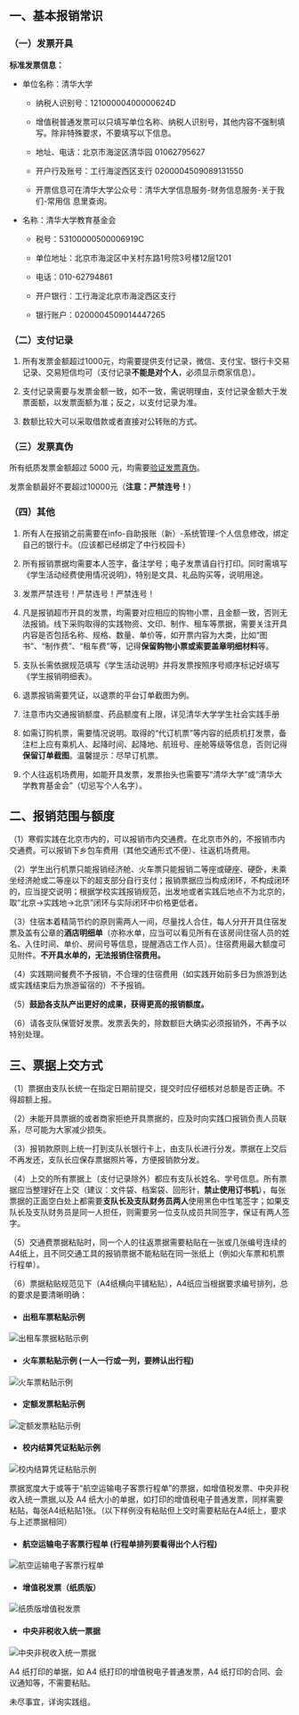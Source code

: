 ## **一、基本报销常识** 
### **（一）发票开具** 
**标准发票信息：**

- 单位名称：清华大学

    - 纳税人识别号：12100000400000624D

    - 增值税普通发票可以只填写单位名称、纳税人识别号，其他内容不强制填写。除非特殊要求，不要填写以下信息。

    - 地址、电话：北京市海淀区清华园 01062795627

    - 开户行及账号：工行海淀西区支行 0200004509089131550

    - 开票信息可在清华大学公众号：清华大学信息服务-财务信息服务-关于我们-常用信 息里查询。

- 名称：清华大学教育基金会

    - 税号：53100000500006919C

    - 单位地址：北京市海淀区中关村东路1号院3号楼12层1201

    - 电话：010-62794861

    - 开户银行：工行海淀北京市海淀西区支行

    - 银行账户：0200004509014447265


### **（二）支付记录**
1. 所有发票金额超过1000元，均需要提供支付记录，微信、支付宝、银行卡交易记录、交易短信均可（支付记录**不能是对个人**，必须显示商家信息）。 

2. 支付记录需要与发票金额一致，如不一致，需说明理由，支付记录金额大于发票面额，以发票面额为准；反之，以支付记录为准。 

3. 数额比较大可以采取借款或者直接对公转账的方式。

### **（三）发票真伪** 
所有纸质发票金额超过 5000 元，均需要[验证发票真伪](https://inv-veri.chinatax.gov.cn/)。 

发票金额最好不要超过10000元（**注意：严禁连号！**）

### **（四）其他**
1. 所有人在报销之前需要在info-自助报账（新）-系统管理-个人信息修改，绑定自己的银行卡。（应该都已经绑定了中行校园卡）

2. 所有报销票据均需要本人签字，备注学号；电子发票请自行打印。同时需填写《学生活动经费使用情况说明》，特别是文具、礼品购买等，说明用途。 

3. 发票严禁连号！严禁连号！严禁连号！ 

4. 凡是报销超市开具的发票，均需要对应相应的购物小票，且金额一致，否则无法报销。线下采购取得的实践物资、文印、制作、租车等票据，需要关注开具内容是否包括名称、规格、数量、单价等，如开票内容为大类，比如“图书”、“制作费”、“租车费”等，记得**保留购物小票或索要盖章明细材料**等。

5. 支队长需依据规范填写《学生活动说明》并将发票按照序号顺序标记好填写《学生报销明细表》。

6. 退票报销需要凭证，以退票的平台订单截图为例。

7. 注意市内交通报销额度、药品额度有上限，详见清华大学学生社会实践手册

8. 如需订购机票，需要情况说明。取得的“代订机票”等内容的纸质机打发票，备注栏上应有乘机人、起降时间、起降地、航班号、座舱等级等信息，否则记得**保留订单截图**。温馨提示：尽早订机票。

9. 个人往返机场费用，如能开具发票，发票抬头也需要写“清华大学”或“清华大学教育基金会”（切忌写个人名字）。

## **二、报销范围与额度**
（1）寒假实践在北京市内的，可以报销市内交通费。在北京市外的，不报销市内交通费。可以报销下乡包车费用（其他交通形式不便）、往返机场费用。

（2）学生出行机票只能报销经济舱、火车票只能报销二等座或硬座、硬卧，未乘坐经济舱或二等座以下的超支部分自行支付；报销票据应当构成闭环，不构成闭环的，应当提交说明；根据学校实践报销规范，出发地或者实践后地点不为北京的，取“北京->实践地->北京”闭环与实际闭环中价格更低者。

（3）住宿本着精简节约的原则需两人一间，尽量找人合住，每人分开开具住宿发票及盖有公章的**酒店明细单**（亦称水单，应当可以看见所有在该房间住宿人员的姓名、入住时间、单价、房间号等信息，提醒酒店工作人员）。住宿费用最大额度可见附件。**不开具水单的，无法报销住宿费用。**

（4）实践期间餐费不予报销，不合理的住宿费用（如实践开始前多日为旅游到达或实践结束后为旅游留宿的）不予报销。

（5）**鼓励各支队产出更好的成果，获得更高的报销额度。**

（6）请各支队保管好发票。发票丢失的，除数额巨大确实必须报销外，不再予以特别处理。
## **三、票据上交方式**
（1）票据由支队长统一在指定日期前提交，提交时应仔细核对总额是否正确。不得超额上报。

（2）未能开具票据的或者商家拒绝开具票据的，应及时向实践口报销负责人员联系，尽可能为大家减少损失。

（3）报销款原则上统一打到支队长银行卡上，由支队长进行分发。票据在上交后不再发还，支队长应保存票据照片等，方便报销款分发。

（4）上交的所有票据上（支付记录除外）都应有支队长姓名、学号信息。所有票据应当整理好在上交（建议：文件袋、档案袋、回形针，**禁止使用订书机**），每张票据的正面空白处上都需要**支队长及支队财务员两人**使用黑色中性笔签字；如果支队长及支队财务员是同一人担任，则需要另一位支队成员共同签字，保证有两人签字。

（5）交通费票据粘贴时，同一个人的往返票据需要粘贴在一张或几张编号连续的A4纸上，且不同交通工具的报销票据不能粘贴在同一张纸上（例如火车票和机票行程单）。

（6）票据粘贴规范见下（A4纸横向平铺粘贴），A4纸应当根据要求编号排列，总的要求是要清晰明确：

* #### 出租车票粘贴示例 
<!-- <img src="assets/taxi.png" alt="出租车票据粘贴示例" width=600 height=auto /> -->
![出租车票据粘贴示例](assets/taxi.png)

* #### 火车票粘贴示例 (一人一行或一列，要辨认出行程)
<!-- <img src="assets/train.png" alt="火车票粘贴示例" width=600 height=auto /> -->
![火车票粘贴示例](assets/train.png)

* #### 定额发票粘贴示例 
<!-- <img src="assets/Quota Invoice.png" alt="定额发票粘贴示例" width=600 height=auto /> -->
![定额发票粘贴示例](assets/Quota_Invoice.png)

* #### 校内结算凭证粘贴示例 
<!-- <img src="assets/Oncampus.png" alt="校内结算凭证粘贴示例" width=600 height=auto /> -->
![校内结算凭证粘贴示例](assets/Oncampus.png)

票据宽度大于或等于“航空运输电子客票行程单”的票据，如增值税发票、中央非税收入统一票据,以及 A4 纸大小的单据，如打印的增值税电子普通发票，同样需要粘贴，每张A4纸粘贴1张。（以下样例没有粘贴但上交时需要粘贴在A4纸上，要求与上述票据相同）

* #### 航空运输电子客票行程单 (行程单排列要看得出个人行程)
<!-- <img src="assets/air.png" alt="航空运输电子客票行程单" width=600 height=auto /> -->
![航空运输电子客票行程单](assets/air.png)

* #### 增值税发票（纸质版） 
<!-- <img src="assets/VAT.png" alt="纸质版增值税发票" width=600 height=auto /> -->
![纸质版增值税发票](assets/VAT.png)

* #### 中央非税收入统一票据 
<!-- <img src="assets/Unified Receipt.png" alt="中央非税收入统一票据" width=600 height=auto /> 
!-->
![中央非税收入统一票据](assets/Unified_Receipt.png)

A4 纸打印的单据，如 A4 纸打印的增值税电子普通发票，A4 纸打印的合同、会议通知等，不需要粘贴。


未尽事宜，详询实践组。
